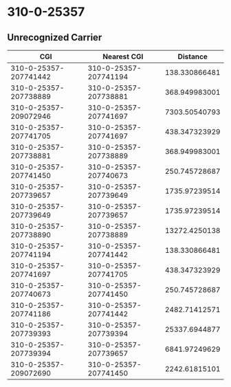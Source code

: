# 310-0-25357
## Unrecognized Carrier


| CGI | Nearest CGI | Distance |
|-----|-------------|----------|
| 310-0-25357-207741442 | 310-0-25357-207741194 | 138.330866481 |
| 310-0-25357-207738889 | 310-0-25357-207738881 | 368.949983001 |
| 310-0-25357-209072946 | 310-0-25357-207741697 | 7303.50540793 |
| 310-0-25357-207741705 | 310-0-25357-207741697 | 438.347323929 |
| 310-0-25357-207738881 | 310-0-25357-207738889 | 368.949983001 |
| 310-0-25357-207741450 | 310-0-25357-207740673 | 250.745728687 |
| 310-0-25357-207739657 | 310-0-25357-207739649 | 1735.97239514 |
| 310-0-25357-207739649 | 310-0-25357-207739657 | 1735.97239514 |
| 310-0-25357-207738890 | 310-0-25357-207738889 | 13272.4250138 |
| 310-0-25357-207741194 | 310-0-25357-207741442 | 138.330866481 |
| 310-0-25357-207741697 | 310-0-25357-207741705 | 438.347323929 |
| 310-0-25357-207740673 | 310-0-25357-207741450 | 250.745728687 |
| 310-0-25357-207741186 | 310-0-25357-207741442 | 2482.71412571 |
| 310-0-25357-207739393 | 310-0-25357-207739394 | 25337.6944877 |
| 310-0-25357-207739394 | 310-0-25357-207739657 | 6841.97249629 |
| 310-0-25357-209072690 | 310-0-25357-207741450 | 2242.61815101 |
